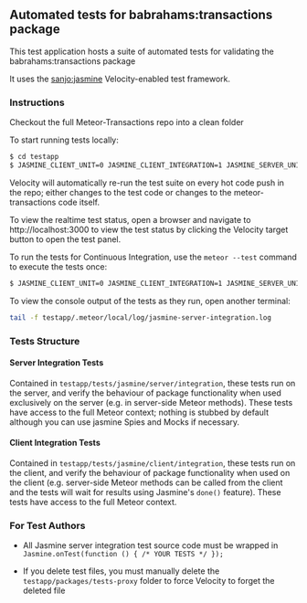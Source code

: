 ## Automated tests for babrahams:transactions package

This test application hosts a suite of automated tests for validating the babrahams:transactions package

It uses the [sanjo:jasmine](https://github.com/Sanjo/meteor-jasmine) Velocity-enabled test framework.

### Instructions

Checkout the full Meteor-Transactions repo into a clean folder

To start running tests locally:

```bash
$ cd testapp
$ JASMINE_CLIENT_UNIT=0 JASMINE_CLIENT_INTEGRATION=1 JASMINE_SERVER_UNIT=0 JASMINE_SERVER_INTEGRATION=1 meteor
```

Velocity will automatically re-run the test suite on every hot code push in the repo; either changes to the test code or changes to the meteor-transactions code itself.

To view the realtime test status, open a browser and navigate to http://localhost:3000 to view the test status by clicking the Velocity target button to open the test panel.

To run the tests for Continuous Integration, use the `meteor --test` command to execute the tests once:

```bash
$ JASMINE_CLIENT_UNIT=0 JASMINE_CLIENT_INTEGRATION=1 JASMINE_SERVER_UNIT=0 JASMINE_SERVER_INTEGRATION=1 meteor --test
```

To view the console output of the tests as they run, open another terminal:

```bash
tail -f testapp/.meteor/local/log/jasmine-server-integration.log
```

### Tests Structure

#### Server Integration Tests

Contained in `testapp/tests/jasmine/server/integration`, these tests run on the server, and verify the behaviour of package functionality when used exclusively on the server (e.g. in server-side Meteor methods).  These tests have access to the full Meteor context; nothing is stubbed by default although you can use jasmine Spies and Mocks if necessary.

#### Client Integration Tests

Contained in `testapp/tests/jasmine/client/integration`, these tests run on the client, and verify the behaviour of package functionality when used on the client (e.g. server-side Meteor methods can be called from the client and the tests will wait for results using Jasmine's `done()` feature).  These tests have access to the full Meteor context.

### For Test Authors

* All Jasmine server integration test source code must be wrapped in `Jasmine.onTest(function () { /* YOUR TESTS */ });`

* If you delete test files, you must manually delete the `testapp/packages/tests-proxy` folder to force Velocity to forget the deleted file